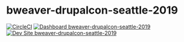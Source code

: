 # bweaver-drupalcon-seattle-2019

[![CircleCI](https://circleci.com/gh/pantheon-training-org/bweaver-drupalcon-seattle-2019.svg?style=shield)](https://circleci.com/gh/pantheon-training-org/bweaver-drupalcon-seattle-2019)
[![Dashboard bweaver-drupalcon-seattle-2019](https://img.shields.io/badge/dashboard-bweaver_drupalcon_seattle_2019-yellow.svg)](https://dashboard.pantheon.io/sites/a729011f-d181-4a23-bbac-e44a0416ba54#dev/code)
[![Dev Site bweaver-drupalcon-seattle-2019](https://img.shields.io/badge/site-bweaver_drupalcon_seattle_2019-blue.svg)](http://dev-bweaver-drupalcon-seattle-2019.pantheonsite.io/)